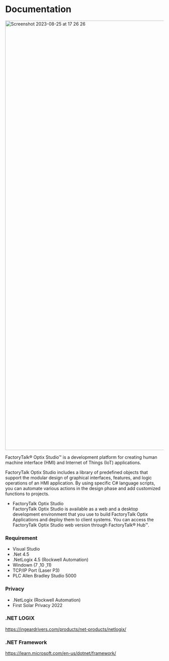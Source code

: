 # Documentation
<img width="1363" alt="Screenshot 2023-08-25 at 17 26 26" src="https://github.com/DatMinhLeChon/ce_p3.net/assets/93373784/403d12a7-f18f-42a7-b575-f872426f19af">

FactoryTalk® Optix Studio™ is a development platform for creating human machine interface (HMI) and Internet of Things (IoT) applications. 

FactoryTalk Optix Studio includes a library of predefined objects that support the modular design of graphical interfaces, features, and logic operations of an HMI application. By using specific C# language scripts, you can automate various actions in the design phase and add customized functions to projects. 

- FactoryTalk Optix Studio  
FactoryTalk Optix Studio is available as a web and a desktop development environment that you use to build FactoryTalk Optix Applications and deploy them to client systems. You can access the FactoryTalk Optix Studio web version through FactoryTalk® Hub™.

### Requirement
- Visual Studio
- .Net 4.5
- .NetLogix 4.5 (Rockwell Automation)
- Windown (7 ,10 ,11)
- TCP/IP Port (Laser P3)
- PLC Allen Bradley Studio 5000

### Privacy
- .NetLogix (Rockwell Automation)
- First Solar Privacy 2022
  
### .NET LOGIX
https://ingeardrivers.com/products/net-products/netlogix/

### .NET Framework
https://learn.microsoft.com/en-us/dotnet/framework/
